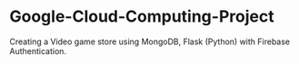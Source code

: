 # Google-Cloud-Computing-Project
Creating a Video game store using MongoDB, Flask (Python) with Firebase Authentication.
